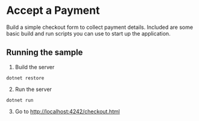 # Accept a Payment

Build a simple checkout form to collect payment details. Included are some basic
build and run scripts you can use to start up the application.

## Running the sample

1. Build the server

~~~
dotnet restore
~~~

2. Run the server

~~~
dotnet run
~~~

3. Go to [http://localhost:4242/checkout.html](http://localhost:4242/checkout.html)